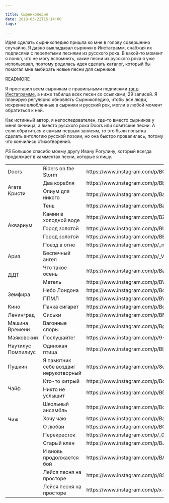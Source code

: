 ```yaml
---

title: Сырникопедия
date: 2018-03-22T15:14:00
tags: 

---
```


Идея сделать сырникопедию пришла ко мне в голову совершенно случайно. Я давно выкладывал сырники в Инстаграмм, снабжая их подписями с перепетыми песнями из русского рока. В какой-то момент я понял, что не могу вспомнить, какие песни из русского рока я уже использовал, поэтому родилась идея сделать каталог, который бы помогал мне выбирать новые песни для сырников.

READMORE

Я проставил всем сырникам с правильными подписями [тэг в Инстаграмме](https://www.instagram.com/explore/tags/%D1%81%D1%8B%D1%80%D0%BD%D0%B8%D0%BA%D0%BE%D0%BF%D0%B5%D0%B4%D0%B8%D1%8F/), а ниже табилца всех песен со ссылками, 29 записей. Я планирую регулярно обновлять Сырникопедию, чтобы все люди, искренне влюбленные в сырники и русский рок, могли в любой момент обратиться к ней.

Как истинный автор, я непоследователен, где-то вместо сырников у меня яичница, а вместо русского рока Doors или советские песни. А если обратиться к самым первым записям, то это были попытка сделать антологию русской поэзии, но она быстро провалилась, потому что кончились стихотворения.

*PS* Большое спасибо моему другу Ивану Рогулину, который всегда продолжает в камментах песни, которые я пишу.

<table class="music">
<tr><td>Doors</td><td>Riders on the Storm</td><td>https://www.instagram.com/p/BGdjeKzSR_z</td></tr>

<tr><td rowspan="2">Агата Кристи</td><td>Два корабля</td><td>https://www.instagram.com/p/BbGeksfATS2</td></tr>
<tr>                                 <td>Опиум для никого</td><td>https://www.instagram.com/p/BaqHlF3gcBJ</td></tr>

<tr><td rowspan="5">Аквариум</td><td>Тень</td><td>https://www.instagram.com/p/Bas_xVBgDvj</td></tr>
<tr>                             <td>Камни в холодной воде</td><td>https://www.instagram.com/p/BZnR3YjAzUw</td></tr>
<tr>                             <td>Город золотой</td><td>https://www.instagram.com/p/BLaOhhgAcns</td></tr>
<tr>                             <td>Город золотой</td><td>https://www.instagram.com/p/BB1Vh9kSR_w</td></tr>
<tr>                             <td>Поезд в огне</td><td>https://www.instagram.com/p/_nuHoySR2c</td></tr>

<tr><td>Ария</td><td>Беспечный ангел</td><td>https://www.instagram.com/p/_VrPp3SR8k</td></tr>

<tr><td rowspan="2">ДДТ</td><td>Что такое осень</td><td>https://www.instagram.com/p/BaGGuWkAPrR</td></tr>
<tr>                        <td>Метель</td><td>https://www.instagram.com/p/BWcA6lMg2D6</td></tr>

<tr><td rowspan="2">Земфира</td><td>Небо Лондона</td><td>https://www.instagram.com/p/BctltxCAdJm</td></tr>
<tr>                            <td>ППМЛ</td><td>https://www.instagram.com/p/BWt2PVVgube</td></tr>

<tr><td>Кино</td><td>Пачка сигарет</td><td>https://www.instagram.com/p/Bc6dgxDAzJJ</td></tr>

<tr><td>Ленинград</td><td>Сиськи</td><td>https://www.instagram.com/p/BMiTbpxgbBX</td></tr>

<tr><td>Машина Времени</td><td>Вагонные споры</td><td>https://www.instagram.com/p/BgdC7KinyAo</td></tr>

<tr><td>Маяковский</td><td>Послушайте!</td><td>https://www.instagram.com/p/9-NgqoyR0v</td></tr>

<tr><td>Наутилус Помпилиус</td><td>Одинокая птица</td><td>https://www.instagram.com/p/BI_0B0HDINb</td></tr>

<tr><td>Пушкин</td><td>Я памятник себе воздвиг нерукотворный </td><td>https://www.instagram.com/p/8uaf58SR3F</td></tr>

<tr><td rowspan="2">Чайф</td><td>Кто-то хитрый</td><td>https://www.instagram.com/p/BcWQPnIAk4f</td></tr>
<tr>                         <td>Никто не услышит</td><td>https://www.instagram.com/p/BDSGJ8syR68</td></tr>

<tr><td rowspan="4">Чиж</td><td>Школьный ансамбль</td><td>https://www.instagram.com/p/BcENQHvA4qJ</td></tr>
<tr>                        <td>Хочу чаю</td><td>https://www.instagram.com/p/BaQiwjrg6lb</td></tr>
<tr>                        <td>О любви</td><td>https://www.instagram.com/p/BCb9kWASR4s</td></tr>
<tr>                        <td>Перекресток</td><td>https://www.instagram.com/p/_0mByBSR5U</td></tr>

<tr><td></td><td>Старый клен</td><td>https://www.instagram.com/p/BJuD9nzjilM</td></tr>
<tr><td></td><td>И вновь продолжается бой</td><td>https://www.instagram.com/p/BA3nVa8yR8O</td></tr>
<tr><td></td><td>Лейся песня на просторе</td><td>https://www.instagram.com/p/8SDghdSRy2</td></tr>
<tr><td></td><td>Лейся песня на просторе</td><td>https://www.instagram.com/p/x-_s9oSR9u</td></tr>
</table>
